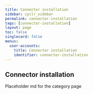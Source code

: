```yaml
---
title: Connector installation
sidebar: cyclr_sidebar
permalink: connector-installation
tags: [connector-installation]
layout: page
toc: false
singlecard: false
menus:
  user-accounts:
    title: Connector installation
    identifier: connector-installation
---
```

## Connector installation

Placeholder md for the category page

